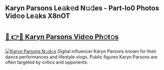 ## Karyn Parsons Le𝚊k𝚎d N𝚞𝚍es - Part-lo0 Photos Vid𝚎o Le𝚊ks X8nOT

# <h2><a href="http://fbewiy.evod.top/?m=Karyn+Parsons">🔗 👉🔴 Karyn Parsons Vid𝚎o Ph𝚘t𝚘s</a></h2>

[![Karyn Parsons N𝚞d𝚎s](https://i.imgur.com/8V9OHl7.gif)](http://fbewiy.evod.top/?m=Karyn+Parsons)
Digital influencer Karyn Parsons known for their dance performances and lifestyle vlogs. Public figures Karyn Parsons are often targeted by critics and opponents. 
